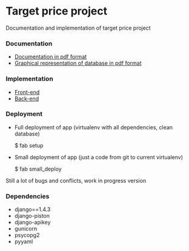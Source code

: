 # Target price project

Documentation and implementation of target price project

### Documentation

* [Documentation in pdf format](Django/prototype/pdf/api.pdf)
* [Graphical representation of database in pdf format](Django/prototype/database/beta_database_model.pdf)

### Implementation

* [Front-end](Django/prototype/prototype)
* [Back-end](model)

### Deployment

* Full deployment of app (virtualenv with all dependencies, clean database)

  $ fab setup

* Small deployment of app (just a code from git to current virtualenv)
  
  $ fab small_deploy

Still a lot of bugs and conflicts, work in progress version

### Dependencies

* django==1.4.3
* django-piston
* django-apikey
* gunicorn
* psycopg2
* pyyaml

